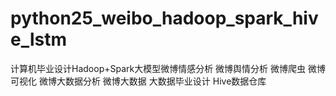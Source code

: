# python25_weibo_hadoop_spark_hive_lstm
计算机毕业设计Hadoop+Spark大模型微博情感分析 微博舆情分析 微博爬虫 微博可视化 微博大数据分析 微博大数据 大数据毕业设计 Hive数据仓库
